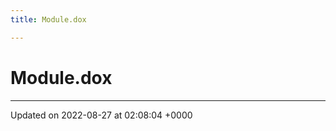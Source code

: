 ```yaml
---
title: Module.dox

---
```


# Module.dox








-------------------------------

Updated on 2022-08-27 at 02:08:04 +0000
